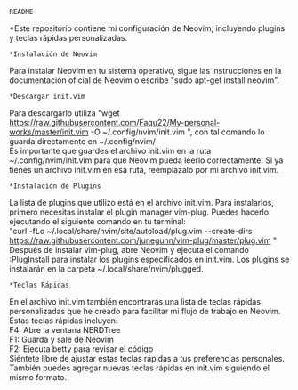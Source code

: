 	README

*Este repositorio contiene mi configuración de Neovim, incluyendo plugins y teclas rápidas personalizadas.

	*Instalación de Neovim
Para instalar Neovim en tu sistema operativo, sigue las instrucciones en la documentación oficial de Neovim o escribe "sudo apt-get install neovim".

	*Descargar init.vim
Para descargarlo utiliza "wget https://raw.githubusercontent.com/Faqu22/My-personal-works/master/init.vim -O ~/.config/nvim/init.vim
", con tal comando lo guarda directamente en ~/.config/nvim/  
Es importante que guardes el archivo init.vim en la ruta ~/.config/nvim/init.vim para que Neovim pueda leerlo correctamente. Si ya tienes un archivo init.vim en esa ruta, reemplazalo por mi archivo init.vim.  

	*Instalación de Plugins
La lista de plugins que utilizo está en el archivo init.vim. Para instalarlos, primero necesitas instalar el plugin manager vim-plug. Puedes hacerlo ejecutando el siguiente comando en tu terminal:  
"curl -fLo ~/.local/share/nvim/site/autoload/plug.vim --create-dirs \
    https://raw.githubusercontent.com/junegunn/vim-plug/master/plug.vim "  
Después de instalar vim-plug, abre Neovim y ejecuta el comando :PlugInstall para instalar los plugins especificados en init.vim. Los plugins se instalarán en la carpeta ~/.local/share/nvim/plugged.  

	*Teclas Rápidas
En el archivo init.vim también encontrarás una lista de teclas rápidas personalizadas que he creado para facilitar mi flujo de trabajo en Neovim. Estas teclas rápidas incluyen:  
F4: Abre la ventana NERDTree  
F1: Guarda y sale de Neovim  
F2: Ejecuta betty para revisar el código  
Siéntete libre de ajustar estas teclas rápidas a tus preferencias personales. También puedes agregar nuevas teclas rápidas en init.vim siguiendo el mismo formato.
